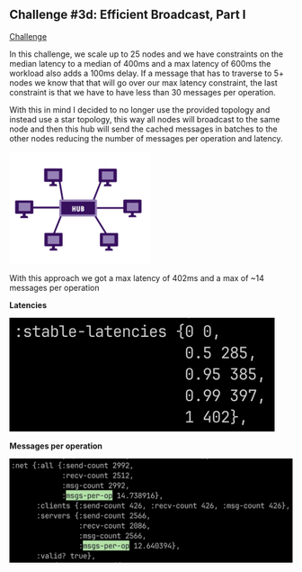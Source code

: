## Challenge #3d: Efficient Broadcast, Part I

[Challenge](https://fly.io/dist-sys/3d/)

In this challenge, we scale up to 25 nodes and we have constraints on the median latency to a median of 400ms and a max latency of 600ms the workload also adds a 100ms delay.
If a message that has to traverse to 5+ nodes we know that that will go over our max latency constraint, the last constraint is that we have to have less than 30 messages per operation.

With this in mind I decided to no longer use the provided topology and instead use a star topology, this way all nodes will broadcast to the same node and then this hub will send the cached messages in batches to the other nodes reducing the number of messages per operation and latency.

[<img src="./assets/star-topology.png" width="250"/>](./assets/star-topology.png)

With this approach we got a max latency of 402ms and a max of ~14 messages per operation

**Latencies**

![image](./assets/latencies.png)

**Messages per operation**

![image](./assets/msgs-per-op.png)
